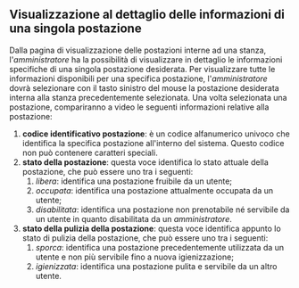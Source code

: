 ## Visualizzazione al dettaglio delle informazioni di una singola postazione
Dalla pagina di visualizzazione delle postazioni interne ad una stanza, l'*amministratore* ha la possibilità di visualizzare in dettaglio le informazioni specifiche di una singola postazione desiderata. Per visualizzare tutte le informazioni disponibili per una specifica postazione, l'*amministratore* dovrà selezionare con il tasto sinistro del mouse la postazione desiderata interna alla stanza precedentemente selezionata.
Una volta selezionata una postazione, compariranno a video le seguenti informazioni relative alla postazione:
1. **codice identificativo postazione**: è un codice alfanumerico univoco che identifica la specifica postazione all'interno del sistema. Questo codice non può contenere caratteri speciali.
2. **stato della postazione**: questa voce identifica lo stato attuale della postazione, che può essere uno tra i seguenti: 
   1. *libera*: identifica una postazione fruibile da un utente;
   2. *occupata*: identifica una postazione attualmente occupata da un utente;
   3. *disabilitata*: identifica una postazione non prenotabile né servibile da un utente in quanto disabilitata da un *amministratore*.
3. **stato della pulizia della postazione**: questa voce identifica appunto lo stato di pulizia della postazione, che può essere uno tra i seguenti:
   1. *sporca*: identifica una postazione precedentemente utilizzata da un utente e non più servibile fino a nuova igienizzazione;
   2. *igienizzata*: identifica una postazione pulita e servibile da un altro utente.
